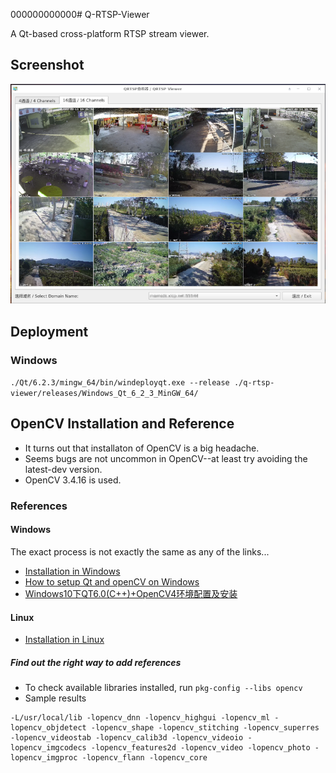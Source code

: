 000000000000# Q-RTSP-Viewer

A Qt-based cross-platform RTSP stream viewer.

## Screenshot

<img src="./images/screenshot.png">

## Deployment

### Windows

`./Qt/6.2.3/mingw_64/bin/windeployqt.exe --release ./q-rtsp-viewer/releases/Windows_Qt_6_2_3_MinGW_64/`

## OpenCV Installation and Reference

* It turns out that installaton of OpenCV is a big headache.
* Seems bugs are not uncommon in OpenCV--at least try avoiding the latest-dev version.
* OpenCV 3.4.16 is used.

### References

#### Windows

The exact process is not exactly the same as any of the links...

* [Installation in Windows](https://docs.opencv.org/4.5.5/d3/d52/tutorial_windows_install.html)
* [How to setup Qt and openCV on Windows](https://wiki.qt.io/How_to_setup_Qt_and_openCV_on_Windows)
* [Windows10下QT6.0(C++)+OpenCV4环境配置及安装](https://blog.csdn.net/u011826081/article/details/113081099)


#### Linux

* [Installation in Linux](https://docs.opencv.org/4.5.5/d7/d9f/tutorial_linux_install.html)

##### Find out the right way to add references

* To check available libraries installed, run `pkg-config --libs opencv`
* Sample results

```
-L/usr/local/lib -lopencv_dnn -lopencv_highgui -lopencv_ml -lopencv_objdetect -lopencv_shape -lopencv_stitching -lopencv_superres -lopencv_videostab -lopencv_calib3d -lopencv_videoio -lopencv_imgcodecs -lopencv_features2d -lopencv_video -lopencv_photo -lopencv_imgproc -lopencv_flann -lopencv_core
```
